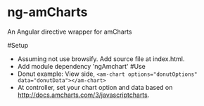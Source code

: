# ng-amCharts
An Angular directive wrapper for amCharts

#Setup
* Assuming not use browsify. Add source file at index.html.
* Add module dependency 'ngAmchart'
#Use
* Donut example: View side, `<am-chart options="donutOptions" data="donutData"></am-chart>`
* At controller, set your chart option and data based on http://docs.amcharts.com/3/javascriptcharts.
